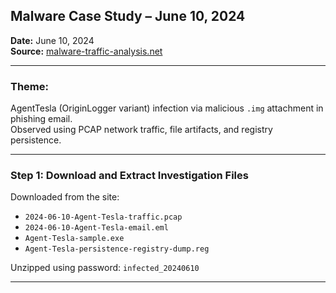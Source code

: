 ##  Malware Case Study – June 10, 2024

**Date:** June 10, 2024  
**Source:** [malware-traffic-analysis.net](https://www.malware-traffic-analysis.net)

---

###   Theme:
AgentTesla (OriginLogger variant) infection via malicious `.img` attachment in phishing email.  
Observed using PCAP network traffic, file artifacts, and registry persistence.

---

###  Step 1: Download and Extract Investigation Files

Downloaded from the site:

- `2024-06-10-Agent-Tesla-traffic.pcap`
- `2024-06-10-Agent-Tesla-email.eml`
- `Agent-Tesla-sample.exe`
- `Agent-Tesla-persistence-registry-dump.reg`

Unzipped using password: `infected_20240610`

---

